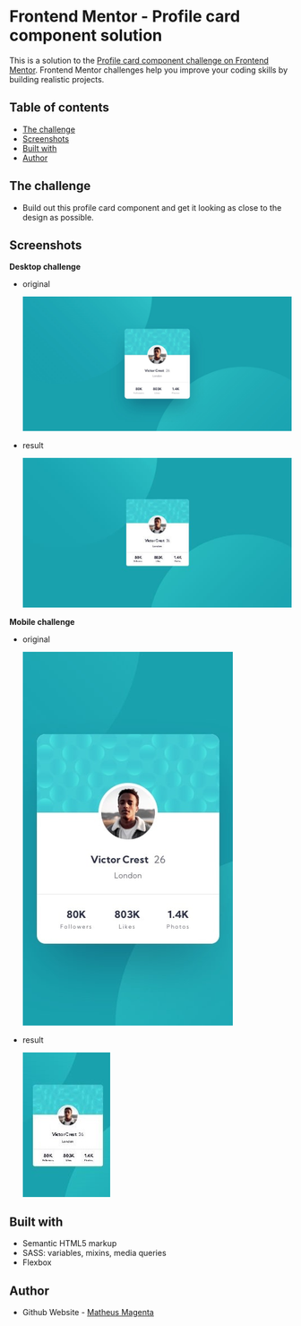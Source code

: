 # Frontend Mentor - Profile card component solution

This is a solution to the [Profile card component challenge on Frontend Mentor](https://www.frontendmentor.io/challenges/profile-card-component-cfArpWshJ). Frontend Mentor challenges help you improve your coding skills by building realistic projects.

## Table of contents

- [The challenge](#the-challenge)
- [Screenshots](#screenshots)
- [Built with](#built-with)
- [Author](#author)

## The challenge

- Build out this profile card component and get it looking as close to the design as possible.

## Screenshots

**Desktop challenge**

- original

  ![](./design/desktop-design.jpg)

- result

  ![](./design/screenshoot-desktop.jpg)

**Mobile challenge**

- original

  ![](./design/mobile-design.jpg)

- result

  ![](./design/screenshoot-mobile.jpg)

## Built with

- Semantic HTML5 markup
- SASS: variables, mixins, media queries
- Flexbox

## Author

- Github Website - [Matheus Magenta](https://www.github.com/matheusmagenta)
